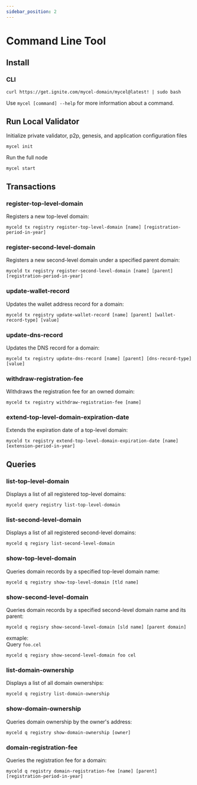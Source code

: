 ```yaml
---
sidebar_position: 2
---
```


# Command Line Tool

## Install

### CLI

```
curl https://get.ignite.com/mycel-domain/mycel@latest! | sudo bash
```

Use `mycel [command] --help` for more information about a command.

## Run Local Validator

Initialize private validator, p2p, genesis, and application configuration files

```
mycel init
```

Run the full node

```
mycel start
```

## Transactions

### register-top-level-domain

Registers a new top-level domain:

```
myceld tx registry register-top-level-domain [name] [registration-period-in-year]
```

### register-second-level-domain

Registers a new second-level domain under a specified parent domain:

```
myceld tx registry register-second-level-domain [name] [parent] [registration-period-in-year]
```

### update-wallet-record

Updates the wallet address record for a domain:

```
myceld tx registry update-wallet-record [name] [parent] [wallet-record-type] [value]
```

### update-dns-record

Updates the DNS record for a domain:

```
myceld tx registry update-dns-record [name] [parent] [dns-record-type] [value]
```

### withdraw-registration-fee

Withdraws the registration fee for an owned domain:

```
myceld tx registry withdraw-registration-fee [name]
```

### extend-top-level-domain-expiration-date

Extends the expiration date of a top-level domain:

```
myceld tx registry extend-top-level-domain-expiration-date [name] [extension-period-in-year]
```

## Queries

### list-top-level-domain

Displays a list of all registered top-level domains:

```
myceld query registry list-top-level-domain
```

### list-second-level-domain

Displays a list of all registered second-level domains:

```
myceld q regisry list-second-level-domain
```

### show-top-level-domain

Queries domain records by a specified top-level domain name:

```
myceld q registry show-top-level-domain [tld name]
```

### show-second-level-domain

Queries domain records by a specified second-level domain name and its parent:

```
myceld q regisry show-second-level-domain [sld name] [parent domain]
```

exmaple:  
Query `foo.cel`

```
myceld q regisry show-second-level-domain foo cel
```

### list-domain-ownership

Displays a list of all domain ownerships:

```
myceld q registry list-domain-ownership
```

### show-domain-ownership

Queries domain ownership by the owner's address:

```
myceld q registry show-domain-ownership [owner]
```

### domain-registration-fee

Queries the registration fee for a domain:

```
myceld q registry domain-registration-fee [name] [parent] [registration-period-in-year]
```
